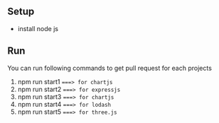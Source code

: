 

## Setup
- install node js

## Run
You can run following commands to get pull request for each projects
1. npm run start1 `===> for chartjs`
2. npm run start2 `===> for expressjs`
3. npm run start3 `===> for chartjs`
4. npm run start4 `===> for lodash`
5. npm run start5 `===> for three.js`

